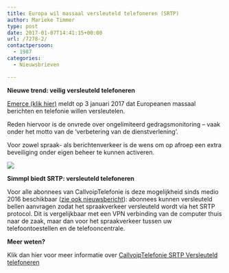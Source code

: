 ```yaml
---
title: Europa wil massaal versleuteld telefoneren (SRTP)
author: Marieke Timmer
type: post
date: 2017-01-07T14:41:15+00:00
url: /7278-2/
contactpersoon:
  - 1987
categories:
  - Nieuwsbrieven

---
```

**Nieuwe trend: veilig versleuteld telefoneren**
  
<a href="http://www.emerce.nl/nieuws/europeanen-willen-massaal-berichten-telefonie-encrypten" target="_blank">Emerce (klik hier)</a> meldt op 3 januari 2017 dat Europeanen massaal berichten en telefonie willen versleutelen.

<!--more-->

Reden hiervoor is de onvrede over ongelimiteerd gedragsmonitoring – vaak onder het motto van de ‘verbetering van de dienstverlening’.
  
Voor zowel spraak- als berichtenverkeer is de wens om op afroep een extra beveiliging onder eigen beheer te kunnen activeren.

<img src="https://www.callvoiptelefonie.nl/wp-content/uploads/2016/10/voorbeelden_SRTP_vb1-2.png" class="alignright size-full" />

**Simmpl biedt SRTP: versleuteld telefoneren**
  
Voor alle abonnees van CallvoipTelefonie is deze mogelijkheid sinds medio 2016 beschikbaar (<a href="https://www.callvoiptelefonie.nl/encrypted-calls/#more-6645" target="_blank">zie ook nieuwsbericht</a>): abonnees kunnen versleuteld bellen aanvragen zodat het spraakverkeer versleuteld wordt via het SRTP protocol. Dit is vergelijkbaar met een VPN verbinding van de computer thuis naar de zaak, maar dan voor het spraakverkeer tussen uw telefoontoestellen en de telefooncentrale.

**Meer weten?**
  
Klik dan hier voor meer informatie over <a href="https://www.callvoiptelefonie.nl/versleutelde-telefoongesprekken/" target="_blank">CallvoipTelefonie SRTP Versleuteld telefoneren</a>